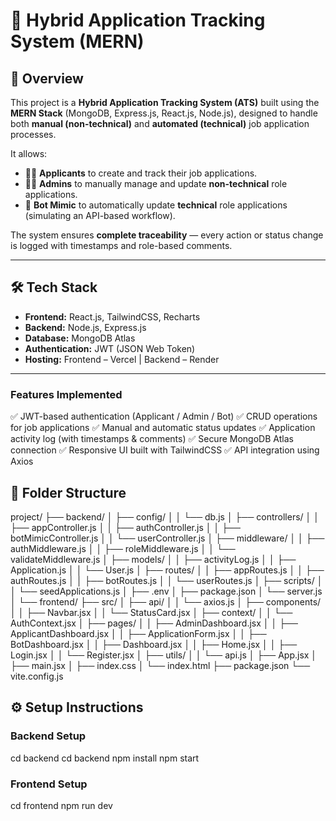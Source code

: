 # 💼 Hybrid Application Tracking System (MERN)

## 🚀 Overview
This project is a **Hybrid Application Tracking System (ATS)** built using the **MERN Stack** (MongoDB, Express.js, React.js, Node.js), designed to handle both **manual (non-technical)** and **automated (technical)** job application processes.

It allows:
- 👩‍💼 **Applicants** to create and track their job applications.
- 🧑‍💻 **Admins** to manually manage and update **non-technical** role applications.
- 🤖 **Bot Mimic** to automatically update **technical** role applications (simulating an API-based workflow).

The system ensures **complete traceability** — every action or status change is logged with timestamps and role-based comments.

---

## 🛠️ Tech Stack
- **Frontend:** React.js, TailwindCSS, Recharts  
- **Backend:** Node.js, Express.js  
- **Database:** MongoDB Atlas  
- **Authentication:** JWT (JSON Web Token)  
- **Hosting:** Frontend – Vercel | Backend – Render  

---

### Features Implemented

✅ JWT-based authentication (Applicant / Admin / Bot)
✅ CRUD operations for job applications
✅ Manual and automatic status updates
✅ Application activity log (with timestamps & comments)
✅ Secure MongoDB Atlas connection
✅ Responsive UI built with TailwindCSS
✅ API integration using Axios



## 📁 Folder Structure

project/
├── backend/
│ ├── config/
│ │ └── db.js
│ ├── controllers/
│ │ ├── appController.js
│ │ ├── authController.js
│ │ ├── botMimicController.js
│ │ └── userController.js
│ ├── middleware/
│ │ ├── authMiddleware.js
│ │ ├── roleMiddleware.js
│ │ └── validateMiddleware.js
│ ├── models/
│ │ ├── activityLog.js
│ │ ├── Application.js
│ │ └── User.js
│ ├── routes/
│ │ ├── appRoutes.js
│ │ ├── authRoutes.js
│ │ ├── botRoutes.js
│ │ └── userRoutes.js
│ ├── scripts/
│ │ └── seedApplications.js
│ ├── .env
│ ├── package.json
│ └── server.js
│
└── frontend/
├── src/
│ ├── api/
│ │ └── axios.js
│ ├── components/
│ │ ├── Navbar.jsx
│ │ └── StatusCard.jsx
│ ├── context/
│ │ └── AuthContext.jsx
│ ├── pages/
│ │ ├── AdminDashboard.jsx
│ │ ├── ApplicantDashboard.jsx
│ │ ├── ApplicationForm.jsx
│ │ ├── BotDashboard.jsx
│ │ ├── Dashboard.jsx
│ │ ├── Home.jsx
│ │ ├── Login.jsx
│ │ └── Register.jsx
│ ├── utils/
│ │ └── api.js
│ ├── App.jsx
│ ├── main.jsx
│ ├── index.css
│ └── index.html
├── package.json
└── vite.config.js

## ⚙️ Setup Instructions

### Backend Setup

cd backend
cd backend
npm install
npm start

### Frontend Setup

cd frontend
npm run dev
